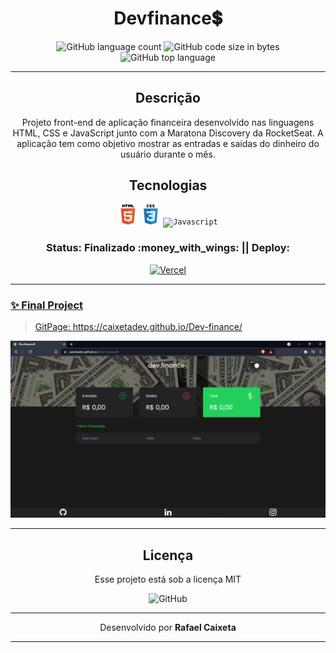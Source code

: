 <h1 align = "center"> Devfinance💲</h1>
<p align = "center"><img alt="GitHub language count" src="https://img.shields.io/github/languages/count/carolfons/devfinances">
  <img alt="GitHub code size in bytes" src="https://img.shields.io/github/languages/code-size/carolfons/devfinances?color=black">
  <img alt="GitHub top language" src="https://img.shields.io/github/languages/top/carolfons/devfinances?color=green">
  
  ---
  
 <h2 align = "center"> Descrição </h2>
 <p align = "center"> Projeto front-end de aplicação financeira desenvolvido nas linguagens HTML, CSS e JavaScript junto com a Maratona Discovery da RocketSeat. A aplicação tem como objetivo mostrar as entradas e saídas do dinheiro do usuário durante o mês. </p>

<h2 align = "center">Tecnologias </h2>

<p align = "center">
<code><img height="32" src="https://raw.githubusercontent.com/github/explore/80688e429a7d4ef2fca1e82350fe8e3517d3494d/topics/html/html.png" alt="HTML5"/></code>
<code><img height="32" src="https://raw.githubusercontent.com/github/explore/80688e429a7d4ef2fca1e82350fe8e3517d3494d/topics/css/css.png" alt="CSS"/></code>
<code><img height="32" src="https://seeklogo.com/images/J/javascript-logo-E967E87D74-seeklogo.com.png" alt="Javascript"/></code>

</p>

<h3 align = "center">Status: Finalizado :money_with_wings: || Deploy: </h3>  
<p align = "center"><a href = "https://caixetadev.github.io/Dev-finance/"><img alt="Vercel" src="https://img.shields.io/badge/vercel%20-%23000000.svg?&style=for-the-badge&logo=vercel&logoColor=white"/</a></p>

---
### ✨ Final Project
> GitPage: https://caixetadev.github.io/Dev-finance/
<p align="center">
  <img src="https://github.com/Caixetadev/Dev-finance/blob/master/assets/devfinance.png" alt="Devfinance" />
</p>

---

<h2 align = "center">Licença</h2>
<p align = "center"> Esse projeto está sob a licença MIT  </p>
<p align = "center"><img alt="GitHub" src="https://img.shields.io/github/license/carolfons/devfinances"></p>

---
<p align = "center"> Desenvolvido por <b>Rafael Caixeta</b></p>

---
